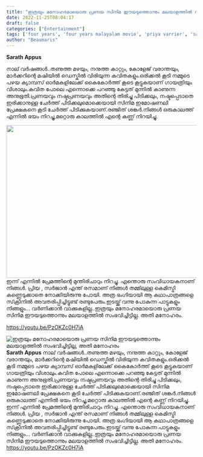 ```yaml
---
title: "ഇത്രയും മനോഹരമായൊരു പ്രണയ സിനിമ ഈയടുത്തൊന്നും മലയാളത്തിൽ സംഭവിച്ചിട്ടില്ല, അതി മനോഹരം"
date: 2022-11-25T08:04:17
draft: false
categories: ["Entertainment"]
tags: ['four years', 'four years malayalam movie', 'priya varrier', 'sarjano Khalid']
author: "Beaumaris"
---
```


<strong>Sarath Appus</strong>

നാല് വർഷങ്ങൾ..തണുത്ത മഴയും, നനുത്ത കാറ്റും, കോളേജ് വരാന്തയും, മാർക്കറിന്റെ മഷിയിൽ ഡെസ്കിൽ വിരിയുന്ന കവിതകളും.ഒരിക്കൽ കൂടി നമ്മുടെ പഴയ ക്യാമ്പസ് ഓർമകളിലേക്ക് കൈകോർത്ത് കൂടെ കൂട്ടുകയാണ് ഗായത്രിയും വിശാലും.കവിത പോലെ എന്നൊക്കെ പറഞ്ഞു കേട്ടത് മുന്നിൽ കാണുന്ന അനുഭൂതി.പ്രണയവും നഷ്ടപ്രണയവും അതിന്റെ തിരിച്ചു പിടിക്കലും, നഷ്ടപ്പെടാതെ ഇരിക്കാനുള്ള ചേർത്ത് പിടിക്കലുമൊക്കെയായി സിനിമ ഇമോഷണലി പ്രേക്ഷകനെ കൂടി ചേർത്ത് പിടിക്കുകയാണ്.രഞ്ജിത് ശങ്കർ.നിങ്ങൾ ഒരുകാലത്ത് എന്നിൽ ഭയം നിറച്ചു,മറ്റൊരു കാലത്തിൽ എന്റെ കണ്ണ് നിറയിച്ചു.

<img class="wp-image-363582 aligncenter" src="https://cdn.boolokam.com/articles/2022/11/tutu-300x171.jpg" alt="" width="711" height="405" />ഇന്ന് എന്നിൽ പ്രേമത്തിന്റെ മുന്തിരിചാറും നിറച്ചു. എന്തൊരു സംവിധായകനാണ് നിങ്ങൾ. പ്രിയ , സർജാൻ എന്ത് രസമാണ് നിങ്ങൾ തമ്മിലുള്ള കെമിസ്ട്രി കണ്ണെടുക്കാതെ നോക്കിയിരുന്നു പോയി. അത്ര ഭംഗിയായി ആ കഥാപാത്രങ്ങളെ സ്‌ക്രീനിൽ അവതരിപ്പിച്ചിട്ടുണ്ട് രണ്ടുപേരും.ഇടയ്ക്ക് വന്നു പോകുന്ന പാട്ടുകളും നിങ്ങളും... വർണിക്കാൻ വാക്കുകളില്ല..ഇത്രയും മനോഹരമായൊരു പ്രണയ സിനിമ ഈയടുത്തൊന്നും മലയാളത്തിൽ സംഭവിച്ചിട്ടില്ല. അതി മനോഹരം.

https://youtu.be/PzOKZc0H7iA


![ഇത്രയും മനോഹരമായൊരു പ്രണയ സിനിമ ഈയടുത്തൊന്നും മലയാളത്തിൽ സംഭവിച്ചിട്ടില്ല, അതി മനോഹരം](https://cdn.boolokam.com/articles/2022/11/tutu-300x171.jpg)**Sarath Appus** നാല് വർഷങ്ങൾ..തണുത്ത മഴയും, നനുത്ത കാറ്റും, കോളേജ് വരാന്തയും, മാർക്കറിന്റെ മഷിയിൽ ഡെസ്കിൽ വിരിയുന്ന കവിതകളും.ഒരിക്കൽ കൂടി നമ്മുടെ പഴയ ക്യാമ്പസ് ഓർമകളിലേക്ക് കൈകോർത്ത് കൂടെ കൂട്ടുകയാണ് ഗായത്രിയും വിശാലും.കവിത പോലെ എന്നൊക്കെ പറഞ്ഞു കേട്ടത് മുന്നിൽ കാണുന്ന അനുഭൂതി.പ്രണയവും നഷ്ടപ്രണയവും അതിന്റെ തിരിച്ചു പിടിക്കലും, നഷ്ടപ്പെടാതെ ഇരിക്കാനുള്ള ചേർത്ത് പിടിക്കലുമൊക്കെയായി സിനിമ ഇമോഷണലി പ്രേക്ഷകനെ കൂടി ചേർത്ത് പിടിക്കുകയാണ്.രഞ്ജിത് ശങ്കർ.നിങ്ങൾ ഒരുകാലത്ത് എന്നിൽ ഭയം നിറച്ചു,മറ്റൊരു കാലത്തിൽ എന്റെ കണ്ണ് നിറയിച്ചു. ഇന്ന് എന്നിൽ പ്രേമത്തിന്റെ മുന്തിരിചാറും നിറച്ചു. എന്തൊരു സംവിധായകനാണ് നിങ്ങൾ. പ്രിയ , സർജാൻ എന്ത് രസമാണ് നിങ്ങൾ തമ്മിലുള്ള കെമിസ്ട്രി കണ്ണെടുക്കാതെ നോക്കിയിരുന്നു പോയി. അത്ര ഭംഗിയായി ആ കഥാപാത്രങ്ങളെ സ്‌ക്രീനിൽ അവതരിപ്പിച്ചിട്ടുണ്ട് രണ്ടുപേരും.ഇടയ്ക്ക് വന്നു പോകുന്ന പാട്ടുകളും നിങ്ങളും... വർണിക്കാൻ വാക്കുകളില്ല..ഇത്രയും മനോഹരമായൊരു പ്രണയ സിനിമ ഈയടുത്തൊന്നും മലയാളത്തിൽ സംഭവിച്ചിട്ടില്ല. അതി മനോഹരം. https://youtu.be/PzOKZc0H7iA
